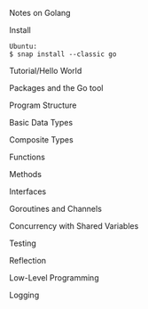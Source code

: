 Notes on Golang

Install

    Ubuntu:
    $ snap install --classic go

Tutorial/Hello World
    

Packages and the Go tool

Program Structure

Basic Data Types

Composite Types

Functions

Methods

Interfaces

Goroutines and Channels

Concurrency with Shared Variables

Testing

Reflection

Low-Level Programming

Logging